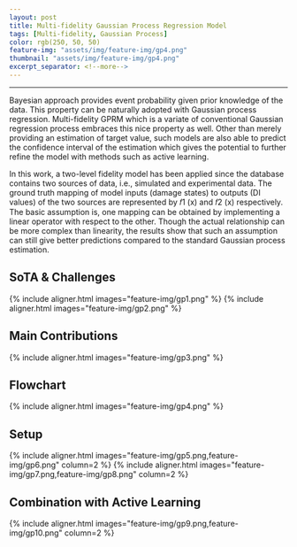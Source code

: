 ```yaml
---
layout: post
title: Multi-fidelity Gaussian Process Regression Model
tags: [Multi-fidelity, Gaussian Process]
color: rgb(250, 50, 50)
feature-img: "assets/img/feature-img/gp4.png"
thumbnail: "assets/img/feature-img/gp4.png"
excerpt_separator: <!--more-->
---
```


---
Bayesian approach provides event probability given prior knowledge of the data. This property can
be naturally adopted with Gaussian process regression. Multi-fidelity GPRM which is a variate
of conventional Gaussian regression process embraces this nice property as well. Other than merely
providing an estimation of target value, such models are also able to predict the confidence interval
of the estimation which gives the potential to further refine the model with methods such as active
learning.

In this work, a two-level fidelity model has been applied since the database contains two sources
of data, i.e., simulated and experimental data. The ground truth mapping of model inputs (damage
states) to outputs (DI values) of the two sources are represented by 𝑓1 (x) and 𝑓2 (x) respectively.
The basic assumption is, one mapping can be obtained by implementing a linear operator with
respect to the other. Though the actual relationship can be more complex than linearity, the results
show that such an assumption can still give better predictions compared to the standard Gaussian
process estimation.

## SoTA & Challenges

{% include aligner.html images="feature-img/gp1.png" %}
{% include aligner.html images="feature-img/gp2.png" %}
## Main Contributions

{% include aligner.html images="feature-img/gp3.png" %}

## Flowchart

{% include aligner.html images="feature-img/gp4.png" %}

## Setup

{% include aligner.html images="feature-img/gp5.png,feature-img/gp6.png" column=2 %}
{% include aligner.html images="feature-img/gp7.png,feature-img/gp8.png" column=2 %}

## Combination with Active Learning

{% include aligner.html images="feature-img/gp9.png,feature-img/gp10.png" column=2 %}
